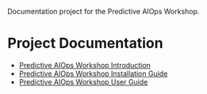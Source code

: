 Documentation project for the Predictive AIOps Workshop.

# Project Documentation

* [Predictive AIOps Workshop Introduction](docs/workshop-introduction.md)
* [Predictive AIOps Workshop Installation Guide](docs/workshop-installation-guide.md)
* [Predictive AIOps Workshop User Guide](docs/workshop-user-guide.md)